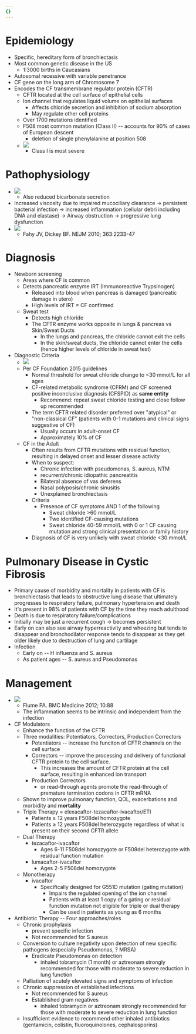 ```yaml
---
{}
---
```

   
# Epidemiology   
   
- Specific, hereditary form of bronchiectasis   
- Most common genetic disease in the US   
	- 1:3000 births in Caucasians   
- Autosomal recessive with variable penetrance   
- CF gene on the long arm of Chromosome 7   
- Encodes the CF transmembrane regulator protein (CFTR)   
	- CFTR located at the cell surface of epithelial cells   
	- Ion channel that regulates liquid volume on epithelial surfaces   
		- Affects chloride secretion and inhibition of sodium absorption   
		- May regulate other cell proteins   
	- Over 1700 mutations identified   
	- F508 most common mutation (Class II) -- accounts for 90% of cases of European descent   
		- deletion of single phenylalanine at position 508   
	- ![](../../../Pulmonary%20Medicine/01.%20Obstructive%20Lung%20Disease/Index/attachments/Pasted%20image%2020220506132146.png)   
		- Class I is most severe   
# Pathophysiology   
   
- ![](../../../Pulmonary%20Medicine/01.%20Obstructive%20Lung%20Disease/Index/attachments/Pasted%20image%2020220506132256.png)   
	- Also reduced bicarbonate secretion   
- Increased viscosity due to impaired mucociliary clearance → persistent bacterial infection → increased inflammation (cellular debri including DNA and elastase) → Airway obstruction → progressive lung dysfunction   
- ![](../../../Pulmonary%20Medicine/01.%20Obstructive%20Lung%20Disease/Index/attachments/Pasted%20image%2020220506132659.png)   
	- Fahy JV, Dickey BF. NEJM 2010; 363:2233-47   
# Diagnosis   
   
- Newborn screening   
	- Areas where CF is common   
	- Detects pancreatic enzyme IRT (Immunoreactive Trypsinogen)   
		- Released into blood when pancreas is damaged (pancreatic damage in utero)   
		- High levels of IRT = CF confirmed   
	- Sweat test   
		- Detects high chloride   
		- The CFTR enzyme works opposite in lungs & pancreas vs Skin/Sweat Ducts   
			- In the lungs and pancreas, the chloride cannot exit the cells   
			- In the skin/sweat ducts, the chloride cannot enter the cells (hence higher levels of chloride in sweat test)   
- Diagnostic Criteria   
	- ![](../../../Pulmonary%20Medicine/01.%20Obstructive%20Lung%20Disease/Index/attachments/Pasted%20image%2020220506133125.png)   
	- Per CF Foundation 2015 guidelines   
		- Normal threshold for sweat chloride change to <30 mmol/L for all ages   
		- CF-related metabolic syndrome (CFRM) and CF screened positive inconclusive diagnosis (CFSPID) as **same entity**   
			- Recommend: repeat sweat chloride testing and close follow up recommended   
		- The term CFTR related disorder preferred over "atypical" or "non-classical CF" (patients with 0-1 mutations and clinical signs suggestive of CF)   
			- Usually occurs in adult-onset CF   
			- Approximately 10% of CF   
	- CF in the Adult   
		- Often results from CFTR mutations with residual function, resulting in delayed onset and lesser disease activity   
		- When to suspect:    
			- Chronic infection with pseudomonas, S. aureus, NTM   
			- recurrent/chronic idiopathic pancreatitis   
			- Bilateral absence of vas deferens   
			- Nasal polyposis/chronic sinusitis   
			- Unexplained bronchiectasis   
		- Criteria   
			- Presence of CF symptoms AND 1 of the following   
				- Sweat chloride >60 mmol/L   
				- Two identified CF-causing mutations   
				- Sweat chloride 40-59 mmol/L with 0 or 1 CF causing mutation and strong clinical presentation or family history   
		- Diagnosis of CF is very unlikely with sweat chloride <30 mmol/L   
   
# Pulmonary Disease in Cystic Fibrosis   
   
- Primary cause of morbidity and mortality in patients with CF is bronchiectasis that leads to obstructive lung disease that ultimately progresses to respiratory failure, pulmonary hypertension and death   
- It's present in 98% of patients with CF by the time they reach adulthood   
- Death is due to respiratory failure/complications   
- Initially may be just a recurrent cough → becomes persistent   
- Early on can also see airway hyperreactivity and wheezing but tends to disappear and bronchodilator response tends to disappear as they get older likely due to destruction of lung and cartilage   
- Infection   
	- Early on -- H influenza and S. aureus   
	- As patient ages -- S. aureus and Pseudomonas   
# Management   
   
- ![](../../../Pulmonary%20Medicine/01.%20Obstructive%20Lung%20Disease/Index/attachments/Pasted%20image%2020220506134126.png)   
	- Flume PA. BMC Medicine 2012; 10:88   
	- The inflammation seems to be intrinsic and independent from the infection   
- CF Modulators   
	- Enhance the function of the CFTR   
	- Three modalities: Potentiators, Correctors, Production Correctors   
		- Potentiators -- increase the funciton of CFTR channels on the cell surface   
		- Correctors -- improve the processing and delivery of functional CFTR protein to the cell surface.    
			- This increases the amount of CFTR protein at the cell surface, resulting in enhanced ion transport   
		- Production Correctors   
			- or read-through agents promote the read-through of premature termination codons in CFTR mRNA   
	- Shown to improve pulmonary function, QOL, exacerbations and morbidity and **mortality**   
	- Triple Therapy = elexacaftor-tezacaftor-ivacaftor/ETI   
		- Patients ≥ 12 years F508del homozygote   
		- Patients ≥ 12 years F508del heterozygote regardless of what is present on their second CFTR allele   
	- Dual Therapy   
		- tezacaftor-ivacaftor   
			- Ages 6-11 F508del homozygote or F508del heterozygote with residual function mutation   
		- lumacaftor-ivacaftor   
			- Ages 2-5 F508del homozygote   
	- Monotherapy   
		- ivacaftor   
			- Specifically designed for G551D mutation (gating mutation)   
				- Impairs the regulated opening of the ion channel   
				- Patients with at least 1 copy of a gating or residual function mutation not eligible for triple or dual therapy   
				- Can be used in patients as young as 6 months   
- Antibiotic Therapy -- Four approaches/roles   
	- Chronic prophylaxis   
		- prevent specific infection   
		- Not recommended for S aureus   
	- Conversion to culture negativity upon detection of new specific pathogens (especially Pseudomonas, ? MRSA)   
		- Eradicate Pseudomonas on detection   
			- inhaled tobramycin (1 month) or aztreonam strongly recommended for those with moderate to severe reduction in lung function   
	- Palliation of acutely elevated signs and symptoms of infection   
	- Chronic suppression of established infections   
		- Not recommended for S aureus   
		- Established gram negatives   
			- inhaled tobramycin or aztreonam strongly recommended for those with moderate to severe reduction in lung function   
	- Insufficient evidence to recommend other inhaled antibiotics (gentamicin, colistin, fluoroquinolones, cephalosporins)